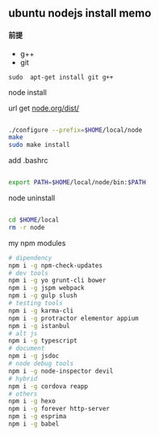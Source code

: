 

## ubuntu nodejs install memo


#### 前提

 + g++
 + git

  ``sudo  apt-get install git g++``

node install

url get [node.org/dist/](http://nodejs.org/dist/)

```sh

./configure --prefix=$HOME/local/node
make
sudo make install
```

add .bashrc

```sh

export PATH=$HOME/local/node/bin:$PATH
```

node uninstall

```sh

cd $HOME/local
rm -r node
```

my npm modules

```sh
# dipendency
npm i -g npm-check-updates
# dev tools
npm i -g yo grunt-cli bower
npm i -g jspm webpack
npm i -g gulp slush
# testing tools
npm i -g karma-cli
npm i -g protractor elementor appium
npm i -g istanbul
# alt js
npm i -g typescript
# document
npm i -g jsdoc
# node debug tools
npm i -g node-inspector devil
# hybrid
npm i -g cordova reapp
# others
npm i -g hexo
npm i -g forever http-server
npm i -g esprima
npm i -g babel 
```


